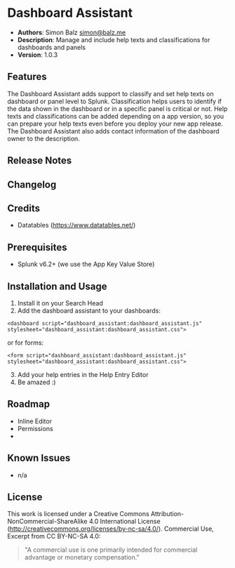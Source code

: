 # Dashboard Assistant
- **Authors**:		Simon Balz <simon@balz.me>
- **Description**:	Manage and include help texts and classifications for dashboards and panels
- **Version**: 		1.0.3

## Features
The Dashboard Assistant adds support to classify and set help texts on dashboard or panel level to Splunk. Classification helps users to identify if the data shown in the dashboard or in a specific panel is critical or not. Help texts and classifications can be added depending on a app version, so you can prepare your help texts even before you deploy your new app release. The Dashboard Assistant also adds contact information of the dashboard owner to the description.

## Release Notes

## Changelog

## Credits
- Datatables (https://www.datatables.net/)

## Prerequisites
- Splunk v6.2+ (we use the App Key Value Store)

## Installation and Usage
1. Install it on your Search Head
2. Add the dashboard assistant to your dashboards:

`<dashboard script="dashboard_assistant:dashboard_assistant.js" stylesheet="dashboard_assistant:dashboard_assistant.css">`

or for forms:

`<form script="dashboard_assistant:dashboard_assistant.js" stylesheet="dashboard_assistant:dashboard_assistant.css">`

3. Add your help entries in the Help Entry Editor
4. Be amazed :)

## Roadmap
- Inline Editor
- Permissions
- 

## Known Issues
- n/a

## License
This work is licensed under a Creative Commons Attribution-NonCommercial-ShareAlike 4.0 International License (http://creativecommons.org/licenses/by-nc-sa/4.0/).
Commercial Use, Excerpt from CC BY-NC-SA 4.0:
>"A commercial use is one primarily intended for commercial advantage or monetary compensation."